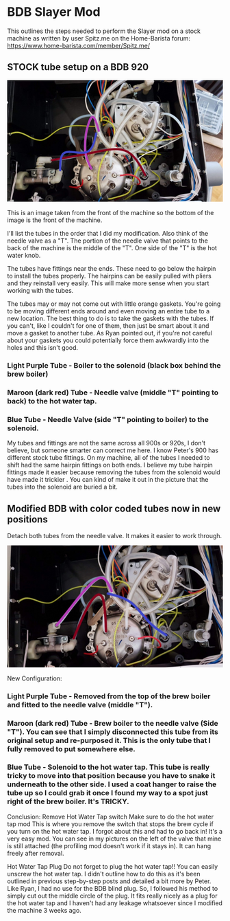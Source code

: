 # BDB Slayer Mod

This outlines the steps needed to perform the Slayer mod on a stock machine as written by user Spitz.me on the Home-Barista forum: https://www.home-barista.com/member/Spitz.me/

## STOCK tube setup on a BDB 920

![Stock BDB tube setup](https://github.com/qporzk/BDB-Slayer/blob/master/docs/Pictures/BDB-Stock-Tubes.jpg)

This is an image taken from the front of the machine so the bottom of the image is the front of the machine.

I'll list the tubes in the order that I did my modification. Also think of the needle valve as a "T". The portion of the needle valve that points to the back of the machine is the middle of the "T". One side of the "T" is the hot water knob.

The tubes have fittings near the ends. These need to go below the hairpin to install the tubes properly. The hairpins can be easily pulled with pliers and they reinstall very easily. This will make more sense when you start working with the tubes.

The tubes may or may not come out with little orange gaskets. You're going to be moving different ends around and even moving an entire tube to a new location. The best thing to do is to take the gaskets with the tubes. If you can't, like I couldn't for one of them, then just be smart about it and move a gasket to another tube. As Ryan pointed out, if you're not careful about your gaskets you could potentially force them awkwardly into the holes and this isn't good.

### Light Purple Tube - Boiler to the solenoid (black box behind the brew boiler)
### Maroon (dark red) Tube - Needle valve (middle "T" pointing to back) to the hot water tap.
### Blue Tube - Needle Valve (side "T" pointing to boiler) to the solenoid.

My tubes and fittings are not the same across all 900s or 920s, I don't believe, but someone smarter can correct me here. I know Peter's 900 has different stock tube fittings. On my machine, all of the tubes I needed to shift had the same hairpin fittings on both ends. I believe my tube hairpin fittings made it easier because removing the tubes from the solenoid would have made it trickier . You can kind of make it out in the picture that the tubes into the solenoid are buried a bit.

## Modified BDB with color coded tubes now in new positions
Detach both tubes from the needle valve. It makes it easier to work through.

![Slayer Mod BDB tube setup](https://github.com/qporzk/BDB-Slayer/blob/master/docs/Pictures/BDB-SlayerMod-Tubes.jpg)

New Configuration:
### Light Purple Tube - Removed from the top of the brew boiler and fitted to the needle valve (middle "T").
### Maroon (dark red) Tube - Brew boiler to the needle valve (Side "T"). You can see that I simply disconnected this tube from its original setup and re-purposed it. This is the only tube that I fully removed to put somewhere else.
### Blue Tube - Solenoid to the hot water tap. This tube is really tricky to move into that position because you have to snake it underneath to the other side. I used a coat hanger to raise the tube up so I could grab it once I found my way to a spot just right of the brew boiler. It's TRICKY.

Conclusion:
Remove Hot Water Tap switch
Make sure to do the hot water tap mod 
This is where you remove the switch that stops the brew cycle if you turn on the hot water tap. I forgot about this and had to go back in! It's a very easy mod. You can see in my pictures on the left of the valve that mine is still attached (the profiling mod doesn't work if it stays in). It can hang freely after removal.

Hot Water Tap Plug
Do not forget to plug the hot water tap!!
You can easily unscrew the hot water tap. I didn't outline how to do this as it's been outlined in previous step-by-step posts and detailed a bit more by Peter. Like Ryan, I had no use for the BDB blind plug. So, I followed his method to simply cut out the middle circle of the plug. It fits really nicely as a plug for the hot water tap and I haven't had any leakage whatsoever since I modified the machine 3 weeks ago.
